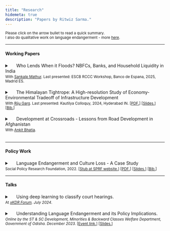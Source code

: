 ```yaml
---
title: "Research"
hidemeta: true
description: "Papers by Ritwiz Sarma."
---
```


<small>Please click on the arrow bullet to read a quick summary.<br>I also do qualitative work on language endangerment - more [here](/language-work).</small>

---

#### Working Papers

<details class="details-reset border rounded-2">
  <summary class="px-3 py-2 border-bottom">
    <svg aria-hidden="true" viewBox="0 0 16 16" version="1.1" data-view-component="true" height="16" width="16" class="octicon octicon-device-camera-video">
    <path fill-rule="evenodd" d="..."></path>
</svg>
    <span aria-label="Summary" class="m-1">
      Who Lends When it Floods? NBFCs, Banks, and Household Liquidity in India <br><small> With <a href="https://www.sankalpmathur.com/" target="_blank">Sankalp Mathur</a>. Last presented: ESCB RCCC Workshop, Banco de Espana, 2025, Madrid ES. 
    </span>
    <span class="dropdown-caret"></span>
  </summary>
<small> </small></small>
</details><br>

<details class="details-reset border rounded-2">
  <summary class="px-3 py-2 border-bottom">
    <svg aria-hidden="true" viewBox="0 0 16 16" version="1.1" data-view-component="true" height="16" width="16" class="octicon octicon-device-camera-video">
    <path fill-rule="evenodd" d="..."></path>
</svg>
    <span aria-label="Summary" class="m-1">
      The Himalayan Tightrope: A High-resolution Study of Economy-Environmental Tradeoff of Infrastructure Development <br><small> With <a href="https://www.linkedin.com/in/riju-garg/" target="_blank">Riju Garg</a>. Last presented: Kautilya Colloquy, 2024, Hyderabad IN. [<a href="/papers/Tradeoff_TIES25.pdf">PDF.</a>] [<a href="../files/Presentation_Kautilya.pdf">Slides.</a>] [<a href="/refs/Tradeoff_Kautilya24.bib">Bib.</a>]</small>
    </span>
    <span class="dropdown-caret"></span>
  </summary>
<small> <small> This paper uses modern high-resolution data on growth and environmental degradation to analyze the trade-offs between economic development and ecological conservation amidst infrastructure development in the northern Himalayan region. We use novel satellite-based data sources to capture highly localized effects of development and attempt to investigate the micro-level tradeoffs currently being made in building infrastructure in sensitive biomes. </small> </small>
</details><br>


<!-- <details class="details-reset border rounded-2">
  <summary class="px-3 py-2 border-bottom">
    <svg aria-hidden="true" viewBox="0 0 16 16" version="1.1" data-view-component="true" height="16" width="16" class="octicon octicon-device-camera-video">
    <path fill-rule="evenodd" d="..."></path>
</svg>
    <span aria-label="Summary" class="m-1">
      Guns, Gems, and Glory: How Conflict and Mineral Resources Shape Trade Patterns <br><small> With Dillies Justine and Mohamed Asif. [<a href="/files/Paper_TradeConf.pdf">Full paper.</a>] [<a href="/files/refs/Paper_TradeConf.bib">BibTeX cite.</a>] </small>
    </span>
    <span class="dropdown-caret"></span>
  </summary>
<small> Analyzing data from 116 countries (2006–2014) using a structural gravity model, we find that conflict reduces overall trade—particularly in mineral-rich countries—while increasing arms imports in the same settings. Natural resources, rather than insulating economies, may finance militarization—highlighting a trade-off with serious policy implications. </small>
</details><br> -->


<!--  -->

<!-- <details class="details-reset border rounded-2">
  <summary class="px-3 py-2 border-bottom">
    <svg aria-hidden="true" viewBox="0 0 16 16" version="1.1" data-view-component="true" height="16" width="16" class="octicon octicon-device-camera-video">
    <path fill-rule="evenodd" d="..."></path>
</svg>
    <span aria-label="Summary" class="m-1">
      It Starts at Home: Community Involvement for Language Rejuvenation in Northeast India <small> Kautilya Colloquy, Kautilya School of Public Policy, 2024. [<a href="/files/Paper_Kautilya.pdf">Full paper.</a>] [<a href="/files/refs/Paper_Kautilya.bib">BibTeX cite.</a>] </small>
    </span>
    <span class="dropdown-caret"></span>
  </summary>
<small> This paper attempts to quantitatively analyse the broad trends of language shift in the Northeast through Census and Linguistic Survey data and trace its ground-level effects through a case study of Tai Khamti, an endangered language spoken in Arunachal Pradesh. </small>
</details><br> -->


<details class="details-reset border rounded-2">
  <summary class="px-3 py-2 border-bottom">
    <svg aria-hidden="true" viewBox="0 0 16 16" version="1.1" data-view-component="true" height="16" width="16" class="octicon octicon-device-camera-video">
    <path fill-rule="evenodd" d="..."></path>
</svg>
    <span aria-label="Summary" class="m-1">
      Development at Crossroads - Lessons from Road Development in Afghanistan <br><small> With <a href="https://ankytbhatya.github.io/">Ankit Bhatia</a>.
    </span>
    <span class="dropdown-caret"></span>
  </summary>
<small> Transport infrastructure assumed a strategic priority only next to defense and military expenditure in the Afghan reconstruction project post the collapse of the Taliban regime in 2001. This paper explores the political economy challenges of aid-funded development in fragile settings. We identify poor contracting mechanisms, the nexus among insurgents and middlemen, and weak state capacity as three primary political economy factors causing the collapse of strategic road infrastructure in Afghanistan.</small> </small>
</details><br>

---

#### Policy Work

<details class="details-reset border rounded-2">
  <summary class="px-3 py-2 border-bottom">
    <svg aria-hidden="true" viewBox="0 0 16 16" version="1.1" data-view-component="true" height="16" width="16" class="octicon octicon-device-camera-video">
    <path fill-rule="evenodd" d="..."></path>
</svg>
    <span aria-label="Summary" class="m-1">
      Language Endangerment and Culture Loss - A Case Study <br><small> Social Policy Research Foundation, 2022. [<a href="https://sprf.in/language-endangerment-and-culture-loss-tai-khamti/">Stub at SPRF website.</a>] [<a href="https://sprf.in/wp-content/uploads/2022/10/Case-Study-of-Tai-Khamti-2.pdf">PDF.</a>] [<a href="../talks/Presentation_Kautilya.pdf">Slides.</a>] [<a href="/refs/SPRF_paper.bib">Bib.</a>] 
    </span>
    <span class="dropdown-caret"></span>
  </summary>
<small> This study attempts to analyse the cultural impact of language loss in Tai Khamti speakers, an endangered language community native to North-Eastern India. Primary data is collected to assess cultural markers relating to linguistic maintenance, indigenous knowledge and documentation, linguistic cultural markers, and narrative forms. The analysis of this data provides insight into culture loss through linguistic endangerment in North-Eastern India and the broader intersection of language and culture. </small> </small>
</details>

---

#### Talks

<details class="details-reset border rounded-2">
  <summary class="px-3 py-2 border-bottom">
    <svg aria-hidden="true" viewBox="0 0 16 16" version="1.1" data-view-component="true" height="16" width="16" class="octicon octicon-device-camera-video">
    <path fill-rule="evenodd" d="..."></path>
</svg>
    <span aria-label="Summary" class="m-1">
      Using deep learning to classify court hearings. <br> <small> At <i><a href="https://xkdr.org">xKDR Forum</a>. July 2024</i>.
    </span>
    <span class="dropdown-caret"></span>
  </summary>
<small>A large proportion of hearings in the Indian court system are <a href="https://blog.theleapjournal.org/2023/12/how-substantial-are-non-substantive.html#gsc.tab=0">non-substantive</a>, in that they do not yield progress in the case. In the era of digitized court data, researchers now have access to millions of court orders, the text of which allows them to understand whether a particular hearing was substantive or otherwise. I provide a study of different AI/ML methods for text classification at scale, involving shallow and deep learning methods as well as a cost comparison to LLMs. I find that labelling data has decreasing marginal returns, allowing for deep learning to theoretically be more efficient than LLMs for judicial data.</small>
</details></small><br>

<details class="details-reset border rounded-2">
  <summary class="px-3 py-2 border-bottom">
    <svg aria-hidden="true" viewBox="0 0 16 16" version="1.1" data-view-component="true" height="16" width="16" class="octicon octicon-device-camera-video">
    <path fill-rule="evenodd" d="..."></path>
</svg>
    <span aria-label="Summary" class="m-1">
      Understanding Language Endangerment and its Policy Implications. <br> <small> <i>Online by the ST & SC Development, Minorities & Backward Classes Welfare Department, Government of Odisha. December 2023.</i> [<a href="https://www.linkedin.com/posts/purbapath-id_join-us-tomorrow-for-our-conversation-with-activity-7145734183364026368-fekS">Event link.</a>] [<a href="../talks/GovtOdisha_Presentation.pdf">Slides.</a>]
    </span>
    <span class="dropdown-caret"></span>
  </summary>
<small> This presentation was delivered to the Department of SC/ST Welfare at the Government of Odisha. It is intended for a generalist audience curious about the linguistic diversity and richness of India, and interested in the challenges and opportunities for language maintenance and revitalization. It is also a useful resource for policymakers, educators, researchers, and activists who are involved or interested in language planning and development. </small> </small>
</details><br>
